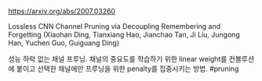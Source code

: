 https://arxiv.org/abs/2007.03260

Lossless CNN Channel Pruning via Decoupling Remembering and Forgetting (Xiaohan Ding, Tianxiang Hao, Jianchao Tan, Ji Liu, Jungong Han, Yuchen Guo, Guiguang Ding)

성능 하락 없는 채널 프루닝. 채널의 중요도를 학습하기 위한 linear weight를 컨볼루션에 붙이고 선택한 채널에만 프루닝을 위한 penalty를 집중시키는 방법. #pruning